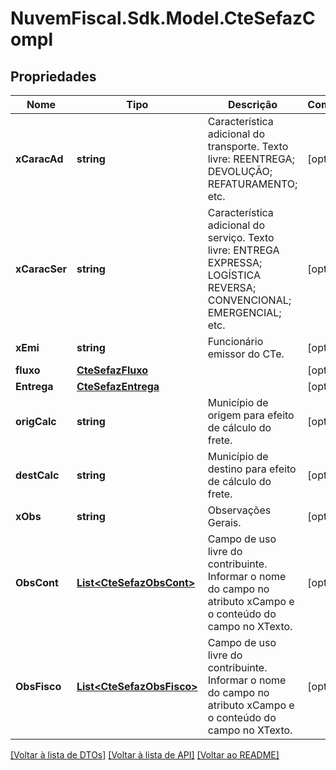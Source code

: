 # NuvemFiscal.Sdk.Model.CteSefazCompl

## Propriedades

Nome | Tipo | Descrição | Comentários
------------ | ------------- | ------------- | -------------
**xCaracAd** | **string** | Característica adicional do transporte.  Texto livre:  REENTREGA; DEVOLUÇÃO; REFATURAMENTO; etc. | [optional] 
**xCaracSer** | **string** | Característica adicional do serviço.  Texto livre:             ENTREGA EXPRESSA; LOGÍSTICA REVERSA; CONVENCIONAL; EMERGENCIAL; etc. | [optional] 
**xEmi** | **string** | Funcionário emissor do CTe. | [optional] 
**fluxo** | [**CteSefazFluxo**](CteSefazFluxo.md) |  | [optional] 
**Entrega** | [**CteSefazEntrega**](CteSefazEntrega.md) |  | [optional] 
**origCalc** | **string** | Município de origem para efeito de cálculo do frete. | [optional] 
**destCalc** | **string** | Município de destino para efeito de cálculo do frete. | [optional] 
**xObs** | **string** | Observações Gerais. | [optional] 
**ObsCont** | [**List&lt;CteSefazObsCont&gt;**](CteSefazObsCont.md) | Campo de uso livre do contribuinte.  Informar o nome do campo no atributo xCampo e o conteúdo do campo no XTexto. | [optional] 
**ObsFisco** | [**List&lt;CteSefazObsFisco&gt;**](CteSefazObsFisco.md) | Campo de uso livre do contribuinte.  Informar o nome do campo no atributo xCampo e o conteúdo do campo no XTexto. | [optional] 

[[Voltar à lista de DTOs]](../README.md#documentation-for-models) [[Voltar à lista de API]](../README.md#documentation-for-api-endpoints) [[Voltar ao README]](../README.md)

